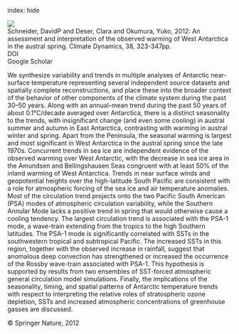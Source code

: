 index: hide

<div class="Citation">
    <div class="Citation-thumb CitationThumb-linked"  data-href="https://doi.org/10.1007/s00382-010-0985-x">
      <img src="https://static.claimspace.cloud/climate-study-static/refs/thumbs/14/Schneider_et_al_2012-thumb.png" />
    </div>

  <div class="Citation-body">
    <div class="Citation-text">Schneider, DavidP and Deser, Clara and Okumura, Yuko, 2012: An assessment and interpretation of the observed warming of West Antarctica in the austral spring. <span class="Article-journal">Climate Dynamics, </span><span class="Article-volume">38, </span>323-347pp.</div>
    <div class="Citation-links">
      <div class="CitationLink" data-href="https://doi.org/10.1007/s00382-010-0985-x">
        <div class="CitationLink-icon CitationLink-Doi"></div>
        <div class="CitationLink-text">DOI</div>
      </div>
      <div class="CitationLink" data-href="https://scholar.google.com/scholar?q=10.1007/s00382-010-0985-x">
        <div class="CitationLink-icon CitationLink-Scholar"></div>
        <div class="CitationLink-text">Google Scholar</div>
      </div>
    </div>
  </div>
</div>

We synthesize variability and trends in multiple analyses of Antarctic near-surface temperature representing several independent source datasets and spatially complete reconstructions, and place these into the broader context of the behavior of other components of the climate system during the past 30–50 years. Along with an annual-mean trend during the past 50 years of about 0.1°C/decade averaged over Antarctica, there is a distinct seasonality to the trends, with insignificant change (and even some cooling) in austral summer and autumn in East Antarctica, contrasting with warming in austral winter and spring. Apart from the Peninsula, the seasonal warming is largest and most significant in West Antarctica in the austral spring since the late 1970s. Concurrent trends in sea ice are independent evidence of the observed warming over West Antarctic, with the decrease in sea ice area in the Amundsen and Bellingshausen Seas congruent with at least 50% of the inland warming of West Antarctica. Trends in near surface winds and geopotential heights over the high-latitude South Pacific are consistent with a role for atmospheric forcing of the sea ice and air temperature anomalies. Most of the circulation trend projects onto the two Pacific South American (PSA) modes of atmospheric circulation variability, while the Southern Annular Mode lacks a positive trend in spring that would otherwise cause a cooling tendency. The largest circulation trend is associated with the PSA-1 mode, a wave-train extending from the tropics to the high Southern latitudes. The PSA-1 mode is significantly correlated with SSTs in the southwestern tropical and subtropical Pacific. The increased SSTs in this region, together with the observed increase in rainfall, suggest that anomalous deep convection has strengthened or increased the occurrence of the Rossby wave-train associated with PSA-1. This hypothesis is supported by results from two ensembles of SST-forced atmospheric general circulation model simulations. Finally, the implications of the seasonality, timing, and spatial patterns of Antarctic temperature trends with respect to interpreting the relative roles of stratospheric ozone depletion, SSTs and increased atmospheric concentrations of greenhouse gasses are discussed.

<div class="Citation-copy">
&copy; Springer Nature, 2012
</div>